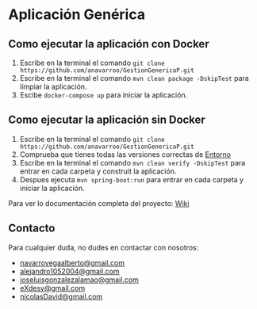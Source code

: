 # Aplicación Genérica

## Como ejecutar la aplicación con Docker

1. Escribe en la terminal el comando `git clone https://github.com/anavarroo/GestionGenericaP.git`
2. Escribe en la terminal el comando `mvn clean package -DskipTest` para limpiar la aplicación.
3. Escibe `docker-compose up` para iniciar la aplicación.

## Como ejecutar la aplicación sin Docker

1. Escribe en la terminal el comando `git clone https://github.com/anavarroo/GestionGenericaP.git`
2. Comprueba que tienes todas las versiones correctas de [Entorno](https://github.com/anavarroo/GestionGenericaP/wiki/Punto-de-vista-Tecnico#--requisitos-del-sistema)
3. Escribe en la terminal el comando `mvn clean verify -DskipTest` para entrar en cada carpeta y construit la aplicación.
4. Despues ejecuta `mvn spring-boot:run` para entrar en cada carpeta y iniciar la aplicación.

Para ver lo documentación completa del proyecto: [Wiki](https://github.com/anavarroo/GestionGenericaP/wiki)

## Contacto

Para cualquier duda, no dudes en contactar con nosotros:
  - navarrovegaalberto@gmail.com
  - alejandro1052004@gmail.com
  - joseluisgonzalezalamao@gmail.com
  - eXdesy@gmail.com
  - nicolasDavid@gmail.com
    
